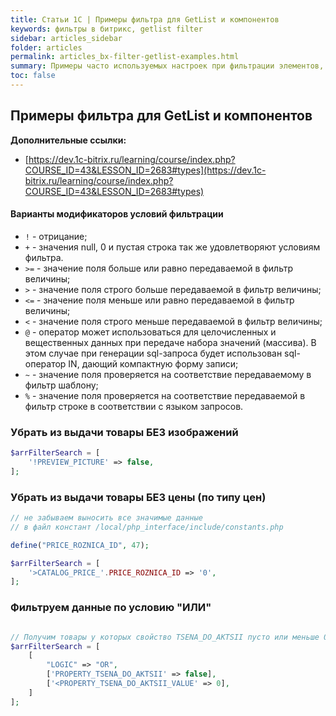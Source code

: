 ```yaml
---
title: Статьи 1С | Примеры фильтра для GetList и компонентов
keywords: фильтры в битрикс, getlist filter
sidebar: articles_sidebar
folder: articles
permalink: articles_bx-filter-getlist-examples.html
summary: Примеры часто используемых настроек при фильтрации элементов, сслыки на статьи и документацию по работе фильтров и с фильтрами в Битрикс
toc: false
---
```


## Примеры фильтра для GetList и компонентов

**Дополнительные ссылки:**

* [https://dev.1c-bitrix.ru/learning/course/index.php?COURSE_ID=43&LESSON_ID=2683#types](https://dev.1c-bitrix.ru/learning/course/index.php?COURSE_ID=43&LESSON_ID=2683#types)

#### Варианты модификаторов условий фильтрации

  * ```!``` - отрицание;
  * ```+``` - значения null, 0 и пустая строка так же удовлетворяют условиям фильтра.
  * ```>=``` - значение поля больше или равно передаваемой в фильтр величины;
  * ```>``` - значение поля строго больше передаваемой в фильтр величины;
  * ```<=``` - значение поля меньше или равно передаваемой в фильтр величины;
  * ```<``` - значение поля строго меньше передаваемой в фильтр величины;
  * ```@``` - оператор может использоваться для целочисленных и вещественных данных при передаче набора значений (массива). В этом случае при генерации sql-запроса будет использован sql-оператор IN, дающий компактную форму записи;
  * ```~``` - значение поля проверяется на соответствие передаваемому в фильтр шаблону;
  * ```%``` - значение поля проверяется на соответствие передаваемой в фильтр строке в соответствии с языком запросов.

### Убрать из выдачи товары БЕЗ изображений

```php
$arrFilterSearch = [
	'!PREVIEW_PICTURE' => false,
];
```

### Убрать из выдачи товары БЕЗ цены (по типу цен)

```php
// не забываем выносить все значимые данные 
// в файл констант /local/php_interface/include/constants.php

define("PRICE_ROZNICA_ID", 47);

$arrFilterSearch = [
	'>CATALOG_PRICE_'.PRICE_ROZNICA_ID => '0',
];
```

### Фильтруем данные по условию "ИЛИ"

```php

// Получим товары у которых свойство TSENA_DO_AKTSII пусто или меньше 0
$arrFilterSearch = [
	[
		"LOGIC" => "OR",
		['PROPERTY_TSENA_DO_AKTSII' => false],
		['<PROPERTY_TSENA_DO_AKTSII_VALUE' => 0],
	]
];
```
